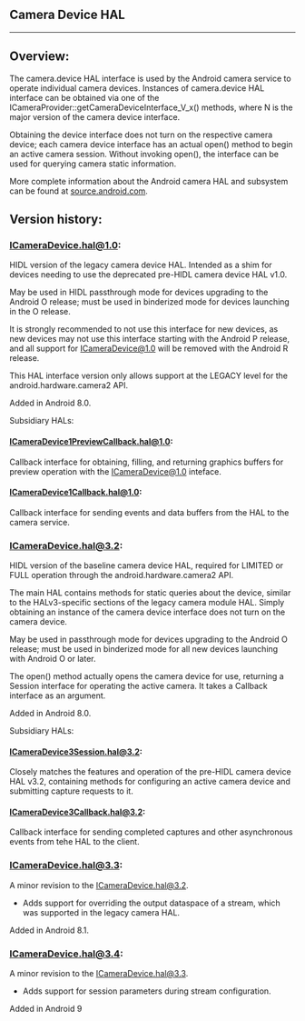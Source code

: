## Camera Device HAL ##
---

## Overview: ##

The camera.device HAL interface is used by the Android camera service to operate
individual camera devices. Instances of camera.device HAL interface can be obtained
via one of the ICameraProvider::getCameraDeviceInterface_V<N>_x() methods, where N
is the major version of the camera device interface.

Obtaining the device interface does not turn on the respective camera device;
each camera device interface has an actual open() method to begin an active
camera session. Without invoking open(), the interface can be used for querying
camera static information.

More complete information about the Android camera HAL and subsystem can be found at
[source.android.com](http://source.android.com/devices/camera/index.html).

## Version history: ##

### ICameraDevice.hal@1.0:

HIDL version of the legacy camera device HAL. Intended as a shim for devices
needing to use the deprecated pre-HIDL camera device HAL v1.0.

May be used in HIDL passthrough mode for devices upgrading to the Android O
release; must be used in binderized mode for devices launching in the O release.

It is strongly recommended to not use this interface for new devices, as new
devices may not use this interface starting with the Android P release, and all
support for ICameraDevice@1.0 will be removed with the Android R release.

This HAL interface version only allows support at the LEGACY level for the
android.hardware.camera2 API.

Added in Android 8.0.

Subsidiary HALs:

#### ICameraDevice1PreviewCallback.hal@1.0:

Callback interface for obtaining, filling, and returning graphics buffers for
preview operation with the ICameraDevice@1.0 inteface.

#### ICameraDevice1Callback.hal@1.0:

Callback interface for sending events and data buffers from the HAL to the
camera service.

### ICameraDevice.hal@3.2:

HIDL version of the baseline camera device HAL, required for LIMITED or FULL
operation through the android.hardware.camera2 API.

The main HAL contains methods for static queries about the device, similar to
the HALv3-specific sections of the legacy camera module HAL. Simply obtaining an
instance of the camera device interface does not turn on the camera device.

May be used in passthrough mode for devices upgrading to the Android O release;
must be used in binderized mode for all new devices launching with Android O or
later.

The open() method actually opens the camera device for use, returning a Session
interface for operating the active camera. It takes a Callback interface as an
argument.

Added in Android 8.0.

Subsidiary HALs:

#### ICameraDevice3Session.hal@3.2:

Closely matches the features and operation of the pre-HIDL camera device HAL
v3.2, containing methods for configuring an active camera device and submitting
capture requests to it.

#### ICameraDevice3Callback.hal@3.2:

Callback interface for sending completed captures and other asynchronous events
from tehe HAL to the client.

### ICameraDevice.hal@3.3:

A minor revision to the ICameraDevice.hal@3.2.

  - Adds support for overriding the output dataspace of a stream, which was
    supported in the legacy camera HAL.

Added in Android 8.1.

### ICameraDevice.hal@3.4:

A minor revision to the ICameraDevice.hal@3.3.

  - Adds support for session parameters during stream configuration.

Added in Android 9

